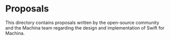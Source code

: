 # Proposals

This directory contains proposals written by the open-source community and the
Machina team regarding the design and implementation of Swift for Machina.
